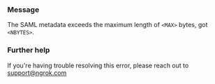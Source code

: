 
### Message
The SAML metadata exceeds the maximum length of <code>&lt;MAX&gt;</code> bytes, got <code>&lt;NBYTES&gt;</code>.

### Further help
If you're having trouble resolving this error, please reach out to [support@ngrok.com](mailto:support@ngrok.com?subject=Help%20with%20ERR_NGROK_7080)

